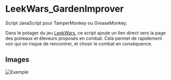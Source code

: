 LeekWars_GardenImprover
=======================
Script JavaScript pour TamperMonkey ou GreaseMonkey.

Dans le potager du jeu [LeekWars](http://leekwars.com), ce script ajoute un lien direct vers la page des poireaux et éleveurs proposés en combat.
Cela permet de rapidement voir qui on risque de rencontrer, et chosir le combat en conséquence.

Images
-------
![Exemple](http://i.imgur.com/iYc3c3B.png)
